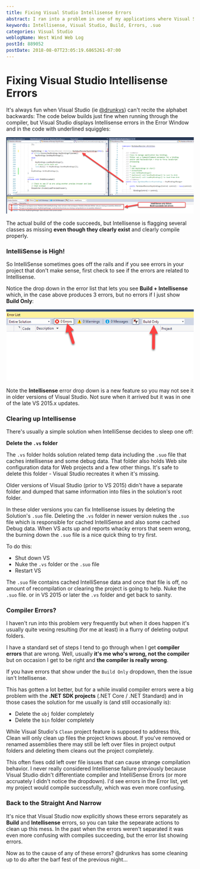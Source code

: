 ```yaml
---
title: Fixing Visual Studio Intellisense Errors
abstract: I ran into a problem in one of my applications where Visual Studio was showing errors that were clearly not actual errors. A new feature in Visual Studio now shows separate error listings for Build and IntelliSense errors and it turns out the errors are Intellisense errors. Here's how to fix them and get Visual Studio back onto the straight and narrow.
keywords: Intellisense, Visual Studio, Build, Errors, .suo
categories: Visual Studio
weblogName: West Wind Web Log
postId: 889052
postDate: 2018-08-07T23:05:19.6865261-07:00
---
```

# Fixing Visual Studio Intellisense Errors

It's always fun when Visual Studio (ie [@drunkvs](https://twitter.com/drunkvs)) can't recite the alphabet backwards: The code below builds just fine when running through the compiler, but Visual Studio displays Intellisense errors in the Error Window and in the code with underlined squiggles:

![](IntellisenseErrors.png)

The actual build of the code succeeds, but Intellisense is flagging several classes as missing **even though they clearly exist** and clearly compile properly.

### IntelliSense is High!
So IntelliSense sometimes goes off the rails and if you see errors in your project that don't make sense, first check to see if the errors are related to Intellisense. 

Notice the drop down in the error list that lets you see **Build + Intellisense** which, in the case above produces 3 errors, but no errors if I just show **Build Only**:

![](NoBuildErrors.png)

Note the **Intellisense** error drop down is a new feature so you may not see it in older versions of Visual Studio. Not sure when it arrived but it was in one of the late VS 2015.x updates.

### Clearing up Intellisense
There's usually a simple solution when IntelliSense decides to sleep one off:

**Delete the `.vs` folder**

The `.vs` folder holds solution related temp data including the `.suo` file that caches intellisense and some debug data. That folder also holds Web site configuration data for Web projects and a few other things. It's safe to delete this folder - Visual Studio recreates it when it's missing.

Older versions of Visual Studio (prior to VS 2015) didn't have a separate folder and dumped that same information into files in the solution's root folder. 

In these older versions you can fix Intellisense issues by deleting the Solution's `.suo` file. Deleting the `.vs` folder in newer version nukes the `.suo` file which is responsible for cached IntelliSense and also some cached Debug data. When VS acts up and reports whacky errors that seem wrong, the burning down the  `.suo` file is a nice quick thing to try first. 

To do this:

* Shut down VS
* Nuke the `.vs` folder or the `.suo` file
* Restart VS

The `.suo`  file contains cached IntelliSense data and once that file is off, no amount of recompilation or clearing the project is going to help. Nuke the `.suo` file. or in VS 2015 or later the `.vs` folder and get back to sanity.

### Compiler Errors?
I haven't run into this problem very frequently but when it does happen it's usually quite vexing resulting (for me at least) in a flurry of deleting output folders.

I have a standard set of steps I tend to go through when I get **compiler errors** that are wrong. Well, usually **it's me who's wrong, not the compiler** but on occasion I get to be right and **the compiler is really wrong**.

If you have errors that show under the `Build Only` dropdown, then the issue isn't Intellisense.

This has gotten a lot better, but for a while invalid compiler errors were a big problem with the **.NET SDK projects** (.NET Core / .NET Standard) and in those cases the solution for me usually is (and still occasionally is):

* Delete the `obj` folder completely
* Delete the `bin` folder completely

While Visual Studio's `Clean` project feature is supposed to address this, Clean will only clean up files the project knows about. If you've removed or renamed assemblies there may still be left over files in project output folders and deleting them cleans out the project completely.

This often fixes odd left over file issues that can cause strange compilation behavior. I never really considered Intellisense failure previously because Visual Studio didn't differentiate compiler and IntelliSense Errors (or more accruately I didn't notice the dropdown). I'd see errors in the Error list, yet my project would compile successfully, which was even more confusing.

### Back to the Straight And Narrow
It's nice that Visual Studio now explicitly shows these errors separately as **Build** and **Intellisense** errors, so you can take the sepearate actions to clean up this mess. In the past when the errors weren't separated it was even more confusing with compiles succeeding, but the error list showing errors.

Now as to the cause of any of these errors? @drunkvs has some cleaning up to do after the barf fest of the previous night...
